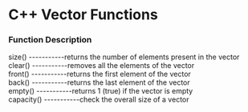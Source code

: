# C++ Vector Functions

### Function Description

size() -----------returns the number of elements present in the vector <br>
clear() -----------removes all the elements of the vector<br>
front() -----------returns the first element of the vector<br>
back() -----------returns the last element of the vector<br>
empty() -----------returns 1 (true) if the vector is empty<br>
capacity() -----------check the overall size of a vector
